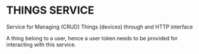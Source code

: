 # THINGS SERVICE

Service for Managing (CRUD) Things (devices) through and HTTP interface

A thing belong to a user, hence a user token needs to be provided for interacting with this service.